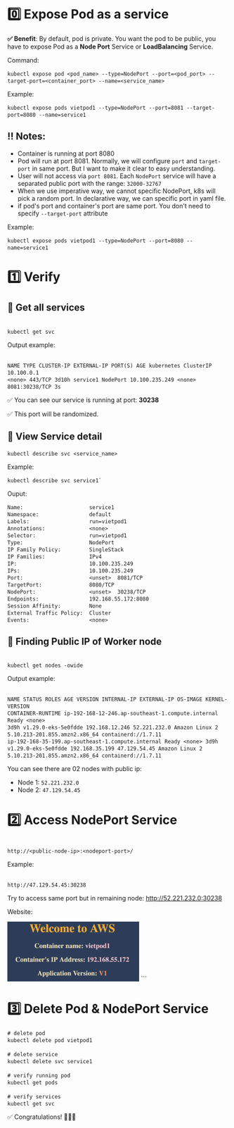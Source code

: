 # 0️⃣ Expose Pod as a service

**✅ Benefit**: By default, pod is private. You want the pod to be public, you
have to expose Pod as a **Node Port** Service or **LoadBalancing** Service.

Command:

```
kubectl expose pod <pod_name> --type=NodePort --port=<pod_port> --target-port=<container_port> --name=<service_name>
```

Example:

```
kubectl expose pods vietpod1 --type=NodePort --port=8081 --target-port=8080 --name=service1
```

## ‼️ Notes:

- Container is running at port 8080
- Pod will run at port 8081. Normally, we will configure `port` and
  `target-port` in same port. But I want to make it clear to easy understanding.
- User will not access via `port 8081`. Each `NodePort` service will have a
  separated public port with the range: `32000-32767`
- When we use imperative way, we cannot specific NodePort, k8s will pick a
  random port. In declarative way, we can specific port in yaml file.
- if pod's port and container's port are same port. You don't need to specify
  `--target-port` attribute

Example:

```
kubectl expose pods vietpod1 --type=NodePort --port=8080 --name=service1
```

# 1️⃣ Verify

## 🍄 Get all services

```

kubectl get svc

```

Output example:

```

NAME TYPE CLUSTER-IP EXTERNAL-IP PORT(S) AGE kubernetes ClusterIP 10.100.0.1
<none> 443/TCP 3d10h service1 NodePort 10.100.235.249 <none> 8081:30238/TCP 3s

```

✅ You can see our service is running at port: **30238**

✅ This port will be randomized.

## 🍄 View Service detail

```
kubectl describe svc <service_name>
```

Example:

```
kubectl describe svc service1`
```

Ouput:

```
Name:                     service1
Namespace:                default
Labels:                   run=vietpod1
Annotations:              <none>
Selector:                 run=vietpod1
Type:                     NodePort
IP Family Policy:         SingleStack
IP Families:              IPv4
IP:                       10.100.235.249
IPs:                      10.100.235.249
Port:                     <unset>  8081/TCP
TargetPort:               8080/TCP
NodePort:                 <unset>  30238/TCP
Endpoints:                192.168.55.172:8080
Session Affinity:         None
External Traffic Policy:  Cluster
Events:                   <none>
```

## 🍄 Finding Public IP of Worker node

```

kubectl get nodes -owide

```

Output example:

```

NAME STATUS ROLES AGE VERSION INTERNAL-IP EXTERNAL-IP OS-IMAGE KERNEL-VERSION
CONTAINER-RUNTIME ip-192-168-12-246.ap-southeast-1.compute.internal Ready <none>
3d9h v1.29.0-eks-5e0fdde 192.168.12.246 52.221.232.0 Amazon Linux 2
5.10.213-201.855.amzn2.x86_64 containerd://1.7.11
ip-192-168-35-199.ap-southeast-1.compute.internal Ready <none> 3d9h
v1.29.0-eks-5e0fdde 192.168.35.199 47.129.54.45 Amazon Linux 2
5.10.213-201.855.amzn2.x86_64 containerd://1.7.11

```

You can see there are 02 nodes with public ip:

- Node 1: `52.221.232.0`
- Node 2: `47.129.54.45`

# 2️⃣ Access NodePort Service

```

http://<public-node-ip>:<nodeport-port>/

```

Example:

```

http://47.129.54.45:30238

```

Try to access same port but in remaining node: http://52.221.232.0:30238

Website:

<img src="../images/img2.png" alt='nodeport-demo-vietaws' style="width: 300px" />
```

# 3️⃣ Delete Pod & NodePort Service

```
# delete pod
kubectl delete pod vietpod1

# delete service
kubectl delete svc service1

# verify running pod
kubectl get pods

# verify services
kubectl get svc
```

✅ Congratulations! 🚀🚀🚀
